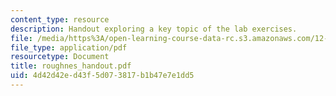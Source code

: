 ```yaml
---
content_type: resource
description: Handout exploring a key topic of the lab exercises.
file: /media/https%3A/open-learning-course-data-rc.s3.amazonaws.com/12-163-surface-processes-and-landscape-evolution-fall-2004/4d42d42ed43f5d073817b1b47e7e1dd5_roughnes_handout.pdf
file_type: application/pdf
resourcetype: Document
title: roughnes_handout.pdf
uid: 4d42d42e-d43f-5d07-3817-b1b47e7e1dd5
---
```

